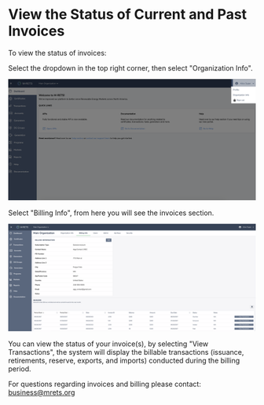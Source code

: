 View the Status of Current and Past Invoices
============================================

To view the status of invoices: 

Select the dropdown in the top right corner, then select "Organization Info".

![](https://github.com/markmrets/photos/blob/master/New%20User%201.png?raw=true)

Select "Billing Info", from here you will see the invoices section.

![](https://github.com/markmrets/photos/blob/master/invoices%201%20.png?raw=true)

You can view the status of your invoice(s), by selecting "View Transactions", the system will display the billable transactions (issuance, retirements, reserve, exports, and imports) conducted during the billing period.

For questions regarding invoices and billing please contact: business@mrets.org
